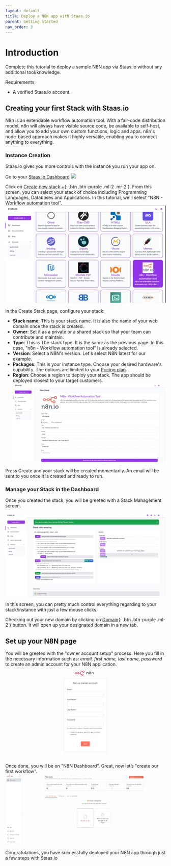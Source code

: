 ```yaml
---
layout: default
title: Deploy a N8N app with Staas.io
parent: Getting Started
nav_order: 3
---
```


# Introduction
Complete this tutorial to deploy a sample N8N app via Staas.io without any additional tool/knowledge.

Requirements:
- A verified Staas.io account.

## Creating your first Stack with Staas.io

N8n is an extendable workflow automation tool. With a fair-code distribution model, n8n will always have visible source code, be available to self-host, and allow you to add your own custom functions, logic and apps. n8n's node-based approach makes it highly versatile, enabling you to connect anything to everything.

### Instance Creation
Staas.io gives you more controls with the instance you run your app on.

Go to your [Staas.io Dashboard](https://www.staas.io/dashboard?utm_source=docs)
![](../../assets/images/getting-started/staas-dashboard.png)

Click on [Create new stack +](https://www.staas.io/dashboard/stack_selector){: .btn .btn-purple .ml-2 .mr-2 }.
From this screen, you can select your stack of choice including Programming Languages, Databases and Applications. In this tutorial, we'll select "N8N - Workflow automation tool".
![](../../assets/images/getting-started/n8n-select-n8n.png)

In the Create Stack page, configure your stack:
- **Stack name**: This is your stack name. It is also the name of your web domain once the stack is created.
- **Owner**: Set it as a private or a shared stack so that your team can contribute and maintain.
- **Type**: This is The stack type. It is the same as the previous page. In this case, "n8n - Workflow automation tool" is already selected.
- **Version**: Select a N8N's version. Let's select N8N latest for our example.
- **Packages**: This is your instance type. Choose your desired hardware's capability. The options are limited to your [Pricing plan](https://www.staas.io/#pricing).
- **Region**: Choose a region to deploy your stack. The app should be deployed closest to your target customers.
![](../../assets/images/getting-started/n8n-create-n8n-screen.png)

Press Create and your stack will be created momentarily. An email will be sent to you once it is created and ready to run.

### Manage your Stack in the Dashboard
Once you created the stack, you will be greeted with a Stack Management screen.

![](../../assets/images/getting-started/n8n-stack-screen.png)

In this screen, you can pretty much control everything regarding to your stack/instance with just a few mouse clicks.

Checking out your new domain by clicking on [Domain](#){: .btn .btn-purple .ml-2 } button. It will open up your designated domain in a new tab.

## Set up your N8N page
You will be greeted with the "owner account setup" process. Here you fill in the necessary information such as: *email, first name, last name, password* to create an admin account for your N8N application.
![](../../assets/images/getting-started/n8n-admin-step1.png)

Once done, you will be on "N8N Dashboard". Great, now let’s "create our first workflow".
![](../../assets/images/getting-started/n8n-admin-step2.png)

Congratulations, you have successfully deployed your N8N app through just a few steps with Staas.io
